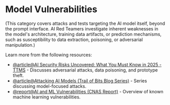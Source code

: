 # Model Vulnerabilities

(This category covers attacks and tests targeting the AI model itself, beyond the prompt interface. AI Red Teamers investigate inherent weaknesses in the model's architecture, training data artifacts, or prediction mechanisms, such as susceptibility to data extraction, poisoning, or adversarial manipulation.)

Learn more from the following resources:

- [@article@AI Security Risks Uncovered: What You Must Know in 2025 - TTMS](https://ttms.com/uk/ai-security-risks-explained-what-you-need-to-know-in-2025/) - Discusses adversarial attacks, data poisoning, and prototype theft.
- [@article@Attacking AI Models (Trail of Bits Blog Series)](https://blog.trailofbits.com/category/ai-security/) - Series discussing model-focused attacks.
- [@report@AI and ML Vulnerabilities (CNAS Report)](https://www.cnas.org/publications/reports/understanding-and-mitigating-ai-vulnerabilities) - Overview of known machine learning vulnerabilities.
